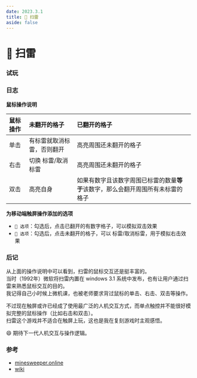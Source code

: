 ```yaml
---
date: 2023.3.1  
title: 🚩 扫雷  
aside: false
---
```


# 🚩 扫雷

### 试玩

<script lang='ts' setup>import C from '~/views/minesweeper/index.vue'</script>

<ClientOnly><C /></ClientOnly>

### 日志

**鼠标操作说明**

| 鼠标操作 | 未翻开的格子               | 已翻开的格子                                                                     |
| :------- | :------------------------- | :------------------------------------------------------------------------------- |
| 单击     | 有标雷就取消标雷，否则翻开 | 高亮周围还未翻开的格子                                                           |
| 右击     | 切换 标雷/取消标雷         | 高亮周围还未翻开的格子                                                           |
| 双击     | 高亮自身                   | 如果有数字且该数字周围已标雷的数量**等于**该数字，那么会翻开周围所有未标雷的格子 |

**为移动端触屏操作添加的选项**

- `🚀 选项`：勾选后，点击已翻开的有数字格子，可以模拟双击效果
- `🚩 选项`：勾选后，点击未翻开的格子，可以 标雷/取消标雷，用于模拟右击效果

### 后记

从上面的操作说明中可以看到，扫雷的鼠标交互还是挺丰富的。  
当时（1992年）微软将扫雷内置在 windows 3.1 系统中发布，也有让用户通过扫雷来熟悉鼠标交互的目的。  
我记得自己小时候上微机课，也被老师要求背过鼠标的单击、右击、双击等操作。  

不过现在触屏或许已经成了使用最广泛的人机交互方式，而单点触控并不能很好模拟完整的鼠标操作（比如右击和双击）。  
扫雷这个游戏并不适合在触屏上玩，这也是我在复刻游戏时主观感悟。  

😄 期待下一代人机交互与操作逻辑。



### 参考

- [minesweeper.online](https://minesweeper.online/cn/)
- [wiki](<https://en.wikipedia.org/wiki/Minesweeper_(video_game)>)
